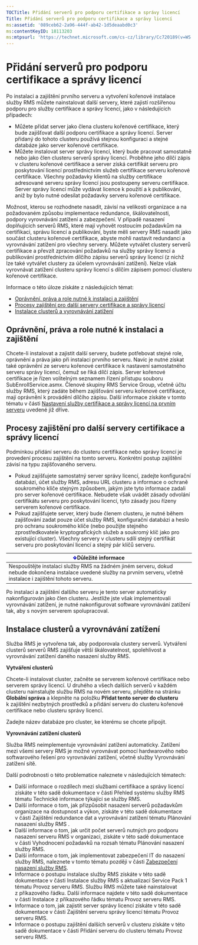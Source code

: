 ```yaml
---
TOCTitle: Přidání serverů pro podporu certifikace a správy licencí
Title: Přidání serverů pro podporu certifikace a správy licencí
ms:assetid: '089ceb62-2a96-444f-ab42-1d5deaabd0c3'
ms:contentKeyID: 18113203
ms:mtpsurl: 'https://technet.microsoft.com/cs-cz/library/Cc720189(v=WS.10)'
---
```


Přidání serverů pro podporu certifikace a správy licencí
========================================================

Po instalaci a zajištění prvního serveru a vytvoření kořenové instalace služby RMS můžete nainstalovat další servery, které zajistí rozšířenou podporu pro služby certifikace a správy licencí, jako v následujících případech:

-   Můžete přidat server jako člena clusteru kořenové certifikace, který bude zajišťovat další podporu certifikace a správy licencí. Server přidaný do tohoto clusteru používá stejnou konfiguraci a stejné databáze jako server kořenové certifikace.
-   Můžete instalovat server správy licencí, který bude pracovat samostatně nebo jako člen clusteru serverů správy licencí. Proběhne jeho dílčí zápis v clusteru kořenové certifikace a server získá certifikát serveru pro poskytování licencí prostřednictvím služeb certifikace serveru kořenové certifikace. Všechny požadavky klientů na služby certifikace adresované serveru správy licencí jsou postoupeny serveru certifikace. Server správy licencí může vydávat licence k použití a k publikování, aniž by bylo nutné odesílat požadavky serveru kořenové certifikace.

Možnost, kterou se rozhodnete nasadit, závisí na velikosti organizace a na požadovaném způsobu implementace redundance, škálovatelnosti, podpory vyrovnávání zatížení a zabezpečení. V případě nasazení doplňujících serverů RMS, které mají vyhovět rostoucím požadavkům na certifikaci, správu licencí a publikování, byste měli servery RMS nasadit jako součást clusteru kořenové certifikace, abyste mohli nastavit redundanci a vyrovnávání zatížení pro všechny servery. Můžete vytvářet clustery serverů certifikace a převzít zpracování požadavků na služby správy licencí a publikování prostřednictvím dílčího zápisu serverů správy licencí (z nichž lze také vytvářet clustery za účelem vyrovnávání zatížení). Nelze však vyrovnávat zatížení clusteru správy licencí s dílčím zápisem pomocí clusteru kořenové certifikace.

Informace o této úloze získáte z následujících témat:

-   [Oprávnění, práva a role nutné k instalaci a zajištění](#bkmk_1)
-   [Procesy zajištění pro další servery certifikace a správy licencí](#bkmk_2)
-   [Instalace clusterů a vyrovnávání zatížení](#bkmk_3)

<span id="BKMK_1"></span>
Oprávnění, práva a role nutné k instalaci a zajištění
-----------------------------------------------------

Chcete-li instalovat a zajistit další servery, budete potřebovat stejné role, oprávnění a práva jako při instalaci prvního serveru. Navíc je nutné získat také oprávnění ze serveru kořenové certifikace k nastavení samostatného serveru správy licencí, čemuž se říká dílčí zápis. Server kořenové certifikace je řízen volitelným seznamem řízení přístupu souboru SubEnrollService.asmx. Členové skupiny RMS Service Group, včetně účtu služby RMS, který zadáte během zajišťování serveru kořenové certifikace, mají oprávnění k provádění dílčího zápisu. Další informace získáte v tomto tématu v části [Nastavení služby certifikace a správy licencí na prvním serveru](https://technet.microsoft.com/cce29a2f-984f-48ed-9187-0eb68286ec5b) uvedené již dříve.

<span id="BKMK_2"></span>
Procesy zajištění pro další servery certifikace a správy licencí
----------------------------------------------------------------

Podmínkou přidání serveru do clusteru certifikace nebo správy licencí je provedení procesu zajištění na tomto serveru. Konkrétní postup zajištění závisí na typu zajišťovaného serveru.

-   Pokud zajišťujete samostatný server správy licencí, zadejte konfigurační databázi, účet služby RMS, adresu URL clusteru a informace o ochraně soukromého klíče stejným způsobem, jakým jste tyto informace zadali pro server kořenové certifikace. Nebudete však uvádět zásady odvolání certifikátu serveru pro poskytování licencí, tyto zásady jsou řízeny serverem kořenové certifikace.
-   Pokud zajišťujete server, který bude členem clusteru, je nutné během zajišťování zadat pouze účet služby RMS, konfigurační databázi a heslo pro ochranu soukromého klíče (nebo použijte stejného zprostředkovatele kryptografických služeb a soukromý klíč jako pro existující cluster). Všechny servery v clusteru sdílí stejný certifikát serveru pro poskytování licencí a stejný pár klíčů serveru.

| ![](images/Cc720189.Important(WS.10).gif)Důležité informace                                                                                   |
|----------------------------------------------------------------------------------------------------------------------------------------------------------------------------|
| Nespouštějte instalaci služby RMS na žádném jiném serveru, dokud nebude dokončena instalace uvedené služby na prvním serveru, včetně instalace i zajištění tohoto serveru. |

Po instalaci a zajištění dalšího serveru je tento server automaticky nakonfigurován jako člen clusteru. Jestliže jste však implementovali vyrovnávání zatížení, je nutné nakonfigurovat software vyrovnávání zatížení tak, aby s novým serverem spolupracoval.

<span id="BKMK_3"></span>
Instalace clusterů a vyrovnávání zatížení
-----------------------------------------

Služba RMS je vytvořena tak, aby podporovala clustery serverů. Vytváření clusterů serverů RMS zajišťuje větší škálovatelnost, spolehlivost a vyrovnávání zatížení daného nasazení služby RMS.

**Vytváření clusterů**

Chcete-li instalovat cluster, začněte se serverem kořenové certifikace nebo serverem správy licencí. U druhého a všech dalších serverů v každém clusteru nainstalujte službu RMS na novém serveru, přejděte na stránku **Globální správa** a klepněte na položku **Přidat tento server do clusteru** k zajištění nezbytných prostředků a přidání serveru do clusteru kořenové certifikace nebo clusteru správy licencí.

Zadejte název databáze pro cluster, ke kterému se chcete připojit.

**Vyrovnávání zatížení clusterů**

Služba RMS neimplementuje vyrovnávání zatížení automaticky. Zatížení mezi všemi servery RMS je možné vyrovnávat pomocí hardwarového nebo softwarového řešení pro vyrovnávání zatížení, včetně služby Vyrovnávání zatížení sítě.

Další podrobnosti o této problematice naleznete v následujících tématech:

-   Další informace o rozdílech mezi službami certifikace a správy licencí získáte v této sadě dokumentace v části Přehled systému služby RMS tématu Technické informace týkající se služby RMS.
-   Další informace o tom, jak přizpůsobit nasazení serverů požadavkům organizace na dostupnost a výkon, získáte v této sadě dokumentace v části Zajištění redundance dat a vyrovnávání zatížení tématu Plánování nasazení služby RMS .
-   Další informace o tom, jak určit počet serverů nutných pro podporu nasazení serveru RMS v organizaci, získáte v této sadě dokumentace v části Vyhodnocení požadavků na rozsah tématu Plánování nasazení služby RMS.
-   Další informace o tom, jak implementovat zabezpečení IT do nasazení služby RMS, naleznete v tomto tématu později v části [Zabezpečení nasazení služby RMS](https://technet.microsoft.com/6de8b636-a824-4844-aefc-f26347abfc14).
-   Informace o postupu instalace služby RMS získáte v této sadě dokumentace v části Instalace služby RMS s aktualizací Service Pack 1 tématu Provoz serveru RMS.
    Službu RMS můžete také nainstalovat z příkazového řádku. Další informace najdete v této sadě dokumentace v části Instalace z příkazového řádku tématu Provoz serveru RMS.
-   Informace o tom, jak zajistit server správy licencí získáte v této sadě dokumentace v části Zajištění serveru správy licencí tématu Provoz serveru RMS.
-   Informace o postupu zajištění dalších serverů v clusteru získáte v této sadě dokumentace v části Přidání serveru do clusteru tématu Provoz serveru RMS.
